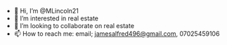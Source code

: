 - 👋 Hi, I’m @MLincoln21
- 👀 I’m interested in real estate
- 💞️ I’m looking to collaborate on real estate
- 📫 How to reach me: email; jamesalfred496@gmail.com, 07025459106

<!---
MLincoln21/MLincoln21 is a ✨ special ✨ repository because its `README.md` (this file) appears on your GitHub profile.
You can click the Preview link to take a look at your changes.
--->
